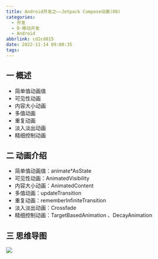 ```yaml
---
title: Android开发之——Jetpack Compose动画(08)
categories:
  - 开发
  - D-移动开发
  - Android
abbrlink: cd2cd815
date: 2022-11-14 09:00:35
tags:
---
```

## 一 概述

* 简单值动画值
* 可见性动画
* 内容大小动画
* 多值动画
* 重复动画
* 淡入淡出动画
* 精细控制动画

<!--more-->

## 二 动画介绍

* 简单值动画值：animate*AsState
* 可见性动画：AnimatedVisibility
* 内容大小动画：AnimatedContent
* 多值动画：updateTransition
* 重复动画：rememberInfiniteTransition
* 淡入淡出动画：Crossfade
* 精细控制动画：TargetBasedAnimation 、DecayAnimation

## 三 思维导图
![][1]




[1]:https://cdn.jsdelivr.net/gh/PGzxc/CDN/blog-android/Jetpack-Compose-08.png


